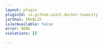 ```yaml
---
layout: plugin
pluginId: io.github.sa1nt.docker-teamcity
jarSha1: INVALID
isJarAvailable: false
error: NONE
violations: []

---
```

